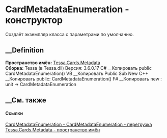 # CardMetadataEnumeration - конструктор
Создаёт экземпляр класса с параметрами по умолчанию.
##  __Definition
 **Пространство имён:** [Tessa.Cards.Metadata](N_Tessa_Cards_Metadata.htm)  
 **Сборка:** Tessa (в Tessa.dll) Версия: 3.6.0.17
C# __Копировать
     public CardMetadataEnumeration()
VB __Копировать
     Public Sub New
C++ __Копировать
     public:
    CardMetadataEnumeration()
F# __Копировать
     new : unit -> CardMetadataEnumeration
##  __См. также
#### Ссылки
[CardMetadataEnumeration -
](T_Tessa_Cards_Metadata_CardMetadataEnumeration.htm)
[CardMetadataEnumeration -
перегрузка](Overload_Tessa_Cards_Metadata_CardMetadataEnumeration__ctor.htm)
[Tessa.Cards.Metadata - пространство имён](N_Tessa_Cards_Metadata.htm)
